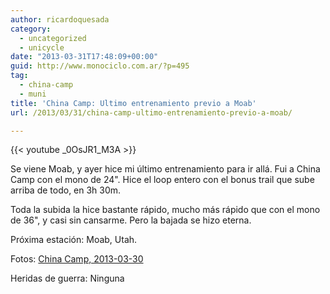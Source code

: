 ```yaml
---
author: ricardoquesada
category:
  - uncategorized
  - unicycle
date: "2013-03-31T17:48:09+00:00"
guid: http://www.monociclo.com.ar/?p=495
tag:
  - china-camp
  - muni
title: 'China Camp: Ultimo entrenamiento previo a Moab'
url: /2013/03/31/china-camp-ultimo-entrenamiento-previo-a-moab/

---
```

{{< youtube _0OsJR1_M3A >}}

Se viene Moab, y ayer hice mi último entrenamiento para ir allá. Fui a China Camp con el mono de 24". Hice el loop entero con el bonus trail que sube arriba de todo, en 3h 30m.

Toda la subida la hice bastante rápido, mucho más rápido que con el mono de 36", y casi sin cansarme. Pero la bajada se hizo eterna.

Próxima estación: Moab, Utah.

Fotos: [China Camp, 2013-03-30](https://picasaweb.google.com/111588202880883771967/20130330)

Heridas de guerra: Ninguna
